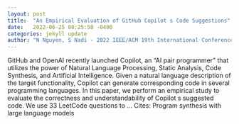 ```yaml
---
layout: post
title:  "An Empirical Evaluation of GitHub Copilot s Code Suggestions"
date:   2022-06-25 08:25:58 -0400
categories: jekyll update
author: "N Nguyen, S Nadi - 2022 IEEE/ACM 19th International Conference on …, 2022"
---
```

GitHub and OpenAI recently launched Copilot, an “AI pair programmer” that utilizes the power of Natural Language Processing, Static Analysis, Code Synthesis, and Artificial Intelligence. Given a natural language description of the target functionality, Copilot can generate corresponding code in several programming languages. In this paper, we perform an empirical study to evaluate the correctness and understandability of Copilot s suggested code. We use 33 LeetCode questions to …
Cites: ‪Program synthesis with large language models‬  